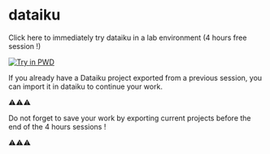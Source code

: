 # dataiku

Click here to immediately try dataiku in a lab environment (4 hours free session !)

[![Try in PWD](https://raw.githubusercontent.com/play-with-docker/stacks/master/assets/images/button.png)](http://play-with-docker.com/?stack=https://raw.githubusercontent.com/Geekarette/dataiku/master/stack.yml)

If you already have a Dataiku project exported from a previous session, you can import it in dataiku to continue your work.

:warning::warning::warning:

Do not forget to save your work by exporting current projects before the end of the 4 hours sessions !

:warning::warning::warning:
